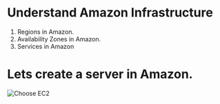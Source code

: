 # Understand Amazon Infrastructure

1. Regions in Amazon.
2. Availability Zones in Amazon.
3. Services in Amazon

# Lets create a server in Amazon.

![Choose EC2]()